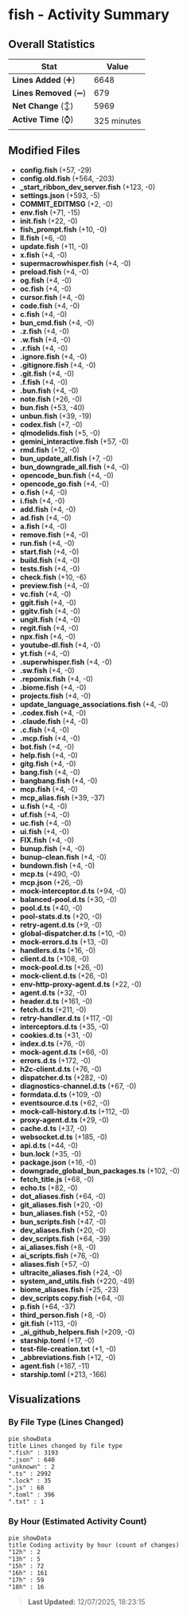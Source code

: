 # fish - Activity Summary 

## Overall Statistics

| Stat                   | Value                                                             |
| ---------------------- | ----------------------------------------------------------------- |
| **Lines Added** (➕)   | 6648                                          |
| **Lines Removed** (➖) | 679                                        |
| **Net Change** (↕)    | 5969                |
| **Active Time** (⌚)   | 325 minutes |


## Modified Files
- **config.fish** (+57, -29)
- **config.old.fish** (+564, -203)
- **_start_ribbon_dev_server.fish** (+123, -0)
- **settings.json** (+593, -5)
- **COMMIT_EDITMSG** (+2, -0)
- **env.fish** (+71, -15)
- **init.fish** (+22, -0)
- **fish_prompt.fish** (+10, -0)
- **ll.fish** (+6, -0)
- **update.fish** (+11, -0)
- **x.fish** (+4, -0)
- **supermacrowhisper.fish** (+4, -0)
- **preload.fish** (+4, -0)
- **og.fish** (+4, -0)
- **oc.fish** (+4, -0)
- **cursor.fish** (+4, -0)
- **code.fish** (+4, -0)
- **c.fish** (+4, -0)
- **bun_cmd.fish** (+4, -0)
- **.z.fish** (+4, -0)
- **.w.fish** (+4, -0)
- **.r.fish** (+4, -0)
- **.ignore.fish** (+4, -0)
- **.gitignore.fish** (+4, -0)
- **.git.fish** (+4, -0)
- **.f.fish** (+4, -0)
- **.bun.fish** (+4, -0)
- **note.fish** (+26, -0)
- **bun.fish** (+53, -40)
- **unbun.fish** (+39, -19)
- **codex.fish** (+7, -0)
- **qlmodelids.fish** (+5, -0)
- **gemini_interactive.fish** (+57, -0)
- **rmd.fish** (+12, -0)
- **bun_update_all.fish** (+7, -0)
- **bun_downgrade_all.fish** (+4, -0)
- **opencode_bun.fish** (+4, -0)
- **opencode_go.fish** (+4, -0)
- **o.fish** (+4, -0)
- **i.fish** (+4, -0)
- **add.fish** (+4, -0)
- **ad.fish** (+4, -0)
- **a.fish** (+4, -0)
- **remove.fish** (+4, -0)
- **run.fish** (+4, -0)
- **start.fish** (+4, -0)
- **build.fish** (+4, -0)
- **tests.fish** (+4, -0)
- **check.fish** (+10, -6)
- **preview.fish** (+4, -0)
- **vc.fish** (+4, -0)
- **ggit.fish** (+4, -0)
- **ggitv.fish** (+4, -0)
- **ungit.fish** (+4, -0)
- **regit.fish** (+4, -0)
- **npx.fish** (+4, -0)
- **youtube-dl.fish** (+4, -0)
- **yt.fish** (+4, -0)
- **.superwhisper.fish** (+4, -0)
- **.sw.fish** (+4, -0)
- **.repomix.fish** (+4, -0)
- **.biome.fish** (+4, -0)
- **projects.fish** (+4, -0)
- **update_language_associations.fish** (+4, -0)
- **.codex.fish** (+4, -0)
- **.claude.fish** (+4, -0)
- **.c.fish** (+4, -0)
- **.mcp.fish** (+4, -0)
- **bot.fish** (+4, -0)
- **help.fish** (+4, -0)
- **gitg.fish** (+4, -0)
- **bang.fish** (+4, -0)
- **bangbang.fish** (+4, -0)
- **mcp.fish** (+4, -0)
- **mcp_alias.fish** (+39, -37)
- **u.fish** (+4, -0)
- **uf.fish** (+4, -0)
- **uc.fish** (+4, -0)
- **ui.fish** (+4, -0)
- **FIX.fish** (+4, -0)
- **bunup.fish** (+4, -0)
- **bunup-clean.fish** (+4, -0)
- **bundown.fish** (+4, -0)
- **mcp.ts** (+490, -0)
- **mcp.json** (+26, -0)
- **mock-interceptor.d.ts** (+94, -0)
- **balanced-pool.d.ts** (+30, -0)
- **pool.d.ts** (+40, -0)
- **pool-stats.d.ts** (+20, -0)
- **retry-agent.d.ts** (+9, -0)
- **global-dispatcher.d.ts** (+10, -0)
- **mock-errors.d.ts** (+13, -0)
- **handlers.d.ts** (+16, -0)
- **client.d.ts** (+108, -0)
- **mock-pool.d.ts** (+26, -0)
- **mock-client.d.ts** (+26, -0)
- **env-http-proxy-agent.d.ts** (+22, -0)
- **agent.d.ts** (+32, -0)
- **header.d.ts** (+161, -0)
- **fetch.d.ts** (+211, -0)
- **retry-handler.d.ts** (+117, -0)
- **interceptors.d.ts** (+35, -0)
- **cookies.d.ts** (+31, -0)
- **index.d.ts** (+76, -0)
- **mock-agent.d.ts** (+66, -0)
- **errors.d.ts** (+172, -0)
- **h2c-client.d.ts** (+76, -0)
- **dispatcher.d.ts** (+282, -0)
- **diagnostics-channel.d.ts** (+67, -0)
- **formdata.d.ts** (+109, -0)
- **eventsource.d.ts** (+62, -0)
- **mock-call-history.d.ts** (+112, -0)
- **proxy-agent.d.ts** (+29, -0)
- **cache.d.ts** (+37, -0)
- **websocket.d.ts** (+185, -0)
- **api.d.ts** (+44, -0)
- **bun.lock** (+35, -0)
- **package.json** (+16, -0)
- **downgrade_global_bun_packages.ts** (+102, -0)
- **fetch_title.js** (+68, -0)
- **echo.ts** (+82, -0)
- **dot_aliases.fish** (+64, -0)
- **git_aliases.fish** (+20, -0)
- **bun_aliases.fish** (+52, -0)
- **bun_scripts.fish** (+47, -0)
- **dev_aliases.fish** (+20, -0)
- **dev_scripts.fish** (+64, -39)
- **ai_aliases.fish** (+8, -0)
- **ai_scripts.fish** (+76, -0)
- **aliases.fish** (+57, -0)
- **ultracite_aliases.fish** (+24, -0)
- **system_and_utils.fish** (+220, -49)
- **biome_aliases.fish** (+25, -23)
- **dev_scripts copy.fish** (+64, -0)
- **p.fish** (+64, -37)
- **third_person.fish** (+8, -0)
- **git.fish** (+113, -0)
- **_ai_github_helpers.fish** (+209, -0)
- **starship.toml** (+17, -0)
- **test-file-creation.txt** (+1, -0)
- **_abbreviations.fish** (+12, -0)
- **agent.fish** (+167, -11)
- **starship.toml** (+213, -166)

## Visualizations

### By File Type (Lines Changed)

```mermaid
pie showData
title Lines changed by file type
".fish" : 3193
".json" : 640
"unknown" : 2
".ts" : 2992
".lock" : 35
".js" : 68
".toml" : 396
".txt" : 1
```

### By Hour (Estimated Activity Count)

```mermaid
pie showData
title Coding activity by hour (count of changes)
"12h" : 2
"13h" : 5
"15h" : 72
"16h" : 161
"17h" : 59
"18h" : 16
```


> **Last Updated:** 12/07/2025, 18:23:15